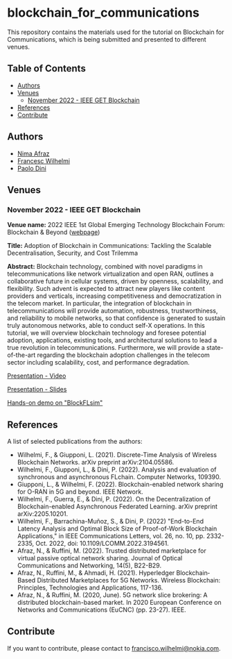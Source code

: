 # blockchain_for_communications

This repository contains the materials used for the tutorial on Blockchain for Communications, which is being submitted and presented to different venues.

## Table of Contents
- [Authors](#authors)
- [Venues](#venues)
  - [November 2022 - IEEE GET Blockchain](#ieeeget)
- [References](#references)
- [Contribute](#contribute)

## Authors
* [Nima Afraz](https://scholar.google.com/citations?user=Ps84vZkAAAAJ&hl=en)
* [Francesc Wilhelmi](https://fwilhelmi.github.io/)
* [Paolo Dini](http://www.cttc.es/people/pdini/)

## Venues

### November 2022 - IEEE GET Blockchain

**Venue name:** 2022 IEEE 1st Global Emerging Technology Blockchain Forum: Blockchain & Beyond ([webpage](https://get.blockchain.ieee.org/))

**Title:** Adoption of Blockchain in Communications: Tackling the Scalable Decentralisation, Security, and Cost Trilemma

**Abstract:** Blockchain technology, combined with novel paradigms in telecommunications like network virtualization and open RAN, outlines a collaborative future in cellular systems, driven by openness, scalability, and flexibility. Such advent is expected to attract new players like content providers and verticals, increasing competitiveness and democratization in the telecom market. In particular, the integration of blockchain in telecommunications will provide automation, robustness, trustworthiness, and reliability to mobile networks, so that confidence is generated to sustain truly autonomous networks, able to conduct self-X operations. In this tutorial, we will overview blockchain technology and foresee potential adoption, applications, existing tools, and architectural solutions to lead a true revolution in telecommunications. Furthermore, we will provide a state-of-the-art regarding the blockchain adoption challenges in the telecom sector including scalability, cost, and performance degradation.

[Presentation - Video](https://www.youtube.com/watch?v=lADGXJyYQNU&ab_channel=FranciscoWilhelmi)

[Presentation - Slides](https://github.com/fwilhelmi/blockchain_for_communications/blob/main/IEEE%20GET%20Blockchain%202022/iGetBlocckhain%202022%20-%20Slides%20presentation.pdf)

[Hands-on demo on "BlockFLsim"](https://www.youtube.com/watch?v=RbisS1hx-b8&ab_channel=FranciscoWilhelmi)

## References

A list of selected publications from the authors:

* Wilhelmi, F., & Giupponi, L. (2021). Discrete-Time Analysis of Wireless Blockchain Networks. arXiv preprint arXiv:2104.05586.
* Wilhelmi, F., Giupponi, L., & Dini, P. (2022). Analysis and evaluation of synchronous and asynchronous FLchain. Computer Networks, 109390.
* Giupponi, L., & Wilhelmi, F. (2022). Blockchain-enabled network sharing for O-RAN in 5G and beyond. IEEE Network.
* Wilhelmi, F., Guerra, E., & Dini, P. (2022). On the Decentralization of Blockchain-enabled Asynchronous Federated Learning. arXiv preprint arXiv:2205.10201.
* Wilhelmi, F., Barrachina-Muñoz, S., & Dini, P. (2022) "End-to-End Latency Analysis and Optimal Block Size of Proof-of-Work Blockchain Applications," in IEEE Communications Letters, vol. 26, no. 10, pp. 2332-2335, Oct. 2022, doi: 10.1109/LCOMM.2022.3194561.
* Afraz, N., & Ruffini, M. (2022). Trusted distributed marketplace for virtual passive optical network sharing. Journal of Optical Communications and Networking, 14(5), B22-B29.
* Afraz, N., Ruffini, M., & Ahmadi, H. (2021). Hyperledger Blockchain‐Based Distributed Marketplaces for 5G Networks. Wireless Blockchain: Principles, Technologies and Applications, 117-136.
* Afraz, N., & Ruffini, M. (2020, June). 5G network slice brokering: A distributed blockchain-based market. In 2020 European Conference on Networks and Communications (EuCNC) (pp. 23-27). IEEE.

## Contribute

If you want to contribute, please contact to [francisco.wilhelmi@nokia.com](francisco.wilhelmi@nokia.com).
